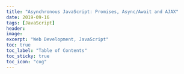 ```yaml
---
title: "Asynchronous JavaScript: Promises, Async/Await and AJAX"
date: 2019-09-16
tags: [JavaScript]
header:
image:
excerpt: "Web Development, JavaScript"
toc: true
toc_label: "Table of Contents"
toc_sticky: true
toc_icon: "cog"
---
```


